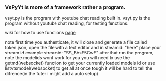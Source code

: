 ### VsPyYt is more of a framework rather a program.
vsyt.py is the program with youtube chat reading built in.
vsyt.py is the program without youtube chat reading, for testing functions.

wiki for how to use functions [page](https://github.com/mlo40/VsPyYt/wiki)

note first time you authenticate, it will close and generate a file called token.json, open the file with a text editor and in streamid: "here" place your stream id example streamid: "SS_BbsF5CwE" after that run the program, note the modelids wont work for you you will need to use the getmd(websocket) function to get your currently loaded models id or use listvtsmodel(websocket) to get all at once tough it will be hard to tell the difrence(in the futer i might add a auto setup)
